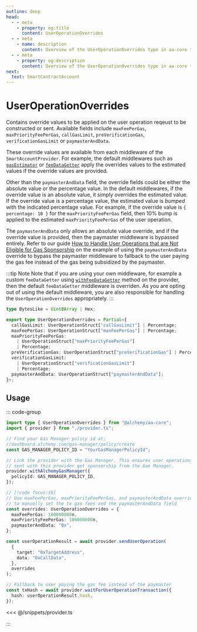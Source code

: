 ```yaml
---
outline: deep
head:
  - - meta
    - property: og:title
      content: UserOperationOverrides
  - - meta
    - name: description
      content: Overview of the UserOperationOverrides type in aa-core types
  - - meta
    - property: og:description
      content: Overview of the UserOperationOverrides type in aa-core types
next:
  text: SmartContractAccount
---
```


# UserOperationOverrides

Contains override values to be applied on the user operation reqeust to be constructed or sent. Available fields include `maxFeePerGas`, `maxPriorityFeePerGas`, `callGasLimit`, `preVerificationGas`, `verificationGasLimit` or `paymasterAndData`.

These override values are available from each middleware of the `SmartAccountProvider`. For example, the default middlewares such as [`gasEstimator`](/packages/aa-core/provider/withGasEstimator.md) or [`feeDataGetter`](/packages/aa-core/provider/withFeeDataGetter.md) apply the overrides values to the estimated values if the override values are provided.

Other than the `paymasterAndData` field, the override fields could be either the absolute value or the percentage value. In the default middlewares, if the override value is an absolute value, it simply overrides the estimated value. If the override value is a percentage value, the estimated value is _bumped_ with the indicated percentage value. For example, if the override value is `{ percentage: 10 }` for the `maxPriorityFeePerGas` field, then 10% bump is applied to the estimated `maxPriorityFeePerGas` of the user operation.

The `paymasterAndData` only allows an absolute value override, and if the override value is provided, then the paymaster middleware is bypassed entirely. Refer to our guide [How to Handle User Operations that are Not Eligible for Gas Sponsorship](/tutorials/sponsoring-gas/gas-sponsorship-eligibility.md) on the example of using the `paymasterAndData` override to bypass the paymaster middleware to fallback to the user paying the gas fee instead of the gas being subsidized by the paymaster.

:::tip Note
Note that if you are using your own middleware, for example a custom `feeDataGetter` using [`withFeeDataGetter`](/packages/aa-core/provider/withFeeDataGetter.md) method on the provider, then the default `feeDataGetter` middleware is overriden. As you are opting out of using the default middleware, you are also responsible for handling the `UserOperationOverrides` appropriately.
:::

```ts
type BytesLike = Uint8Array | Hex;

export type UserOperationOverrides = Partial<{
  callGasLimit: UserOperationStruct["callGasLimit"] | Percentage;
  maxFeePerGas: UserOperationStruct["maxFeePerGas"] | Percentage;
  maxPriorityFeePerGas:
    | UserOperationStruct["maxPriorityFeePerGas"]
    | Percentage;
  preVerificationGas: UserOperationStruct["preVerificationGas"] | Percentage;
  verificationGasLimit:
    | UserOperationStruct["verificationGasLimit"]
    | Percentage;
  paymasterAndData: UserOperationStruct["paymasterAndData"];
}>;
```

## Usage

::: code-group

```ts [user-operation-override.ts]
import type { UserOperationOverrides } from "@alchemy/aa-core";
import { provider } from "./provider.ts";

// Find your Gas Manager policy id at:
//dashboard.alchemy.com/gas-manager/policy/create
const GAS_MANAGER_POLICY_ID = "YourGasManagerPolicyId";

// Link the provider with the Gas Manager. This ensures user operations
// sent with this provider get sponsorship from the Gas Manager.
provider.withAlchemyGasManager({
  policyId: GAS_MANAGER_POLICY_ID,
});

// [!code focus:16]
// Use maxFeePerGas, maxPriorityFeePerGas, and paymasterAndData override
// to manually set the tx gas fees and the paymasterAndData field
const overrides: UserOperationOverrides = {
  maxFeePerGas: 100000000n,
  maxPriorityFeePerGas: 100000000n,
  paymasterAndData: "0x",
};

const userOperationResult = await provider.sendUserOperation(
  {
    target: "0xTargetAddress",
    data: "0xCallData",
  },
  overrides
);

// Fallback to user paying the gas fee isntead of the paymaster
const txHash = await provider.waitForUserOperationTransaction({
  hash: userOperationResult.hash,
});
```

<<< @/snippets/provider.ts

:::
